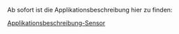 Ab sofort ist die Applikationsbeschreibung hier zu finden:

[Applikationsbeschreibung-Sensor](https://github.com/OpenKNX/OFM-SensorModule/blob/v1/doc/Applikationsbeschreibung-Sensor.md)

